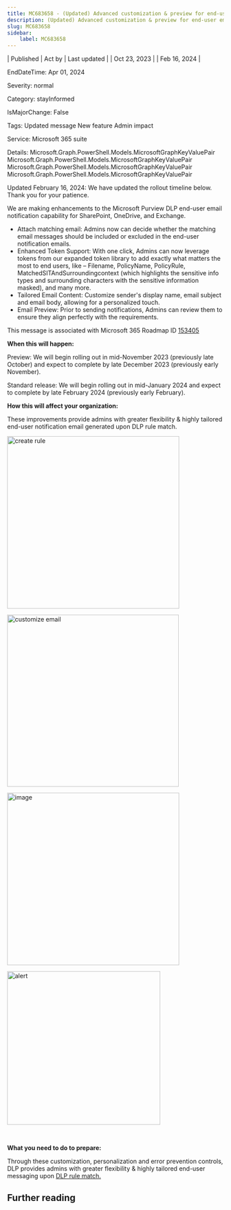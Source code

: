 ```yaml
---
title: MC683658 - (Updated) Advanced customization & preview for end-user email notification in Microsoft Purview DLP
description: (Updated) Advanced customization & preview for end-user email notification in Microsoft Purview DLP
slug: MC683658
sidebar:
    label: MC683658
---
```


| Published | Act by | Last updated |
| Oct 23, 2023 |  | Feb 16, 2024 |

EndDateTime: Apr 01, 2024

Severity: normal

Category: stayInformed

IsMajorChange: False

Tags: Updated message New feature Admin impact

Service: Microsoft 365 suite

Details: Microsoft.Graph.PowerShell.Models.MicrosoftGraphKeyValuePair Microsoft.Graph.PowerShell.Models.MicrosoftGraphKeyValuePair Microsoft.Graph.PowerShell.Models.MicrosoftGraphKeyValuePair Microsoft.Graph.PowerShell.Models.MicrosoftGraphKeyValuePair

<p style="">Updated February 16, 2024: We have updated the rollout timeline below. Thank you for your patience.</p><p style="">We are making enhancements to the Microsoft Purview DLP end-user email notification capability for SharePoint, OneDrive, and Exchange.</p><ul><li>Attach matching email: Admins now can decide whether the matching email messages should be included or excluded in the end-user notification emails.
</li><li>Enhanced Token Support: With one click, Admins can now leverage tokens from our expanded token library to add exactly what matters the most to end users, like – Filename, PolicyName, PolicyRule, MatchedSITAndSurroundingcontext (which highlights the sensitive info types and surrounding characters with the sensitive information masked), and many more.
</li><li>Tailored Email Content: Customize sender's display name, email subject and email body, allowing for a personalized touch.
</li><li>Email Preview: Prior to sending notifications, Admins can review them to ensure they align perfectly with the requirements.</li></ul>
<p>This message is associated with Microsoft 365 Roadmap ID <a href="https://www.microsoft.com/microsoft-365/roadmap?filters=&amp;searchterms=153405" target="_blank">153405</a></p><p><b>When this will happen:</b></p><p>Preview: We will begin rolling out in mid-November 2023 (previously late October) and expect to complete by late December 2023 (previously early November).</p><p>Standard release: We will begin rolling out in mid-January 2024 and expect to complete by late February 2024 (previously early February).</p>
<p><b>How this will affect your organization:</b></p><p>These improvements provide admins with greater flexibility &amp; highly tailored end-user notification email generated upon DLP rule match.<br></p>

<p><img src="https://img-prod-cms-rt-microsoft-com.akamaized.net/cms/api/am/imageFileData/RW1dqP3?ver=be19" style="width: 400px;" alt="create rule"><br></p><p><img src="https://img-prod-cms-rt-microsoft-com.akamaized.net/cms/api/am/imageFileData/RW1dtd8?ver=5b87" style="width: 399px;" alt="customize email"><br></p><p><img src="https://img-prod-cms-rt-microsoft-com.akamaized.net/cms/api/am/imageFileData/RW1dj0d?ver=e7b3" style="width: 400px;" alt="image"><br></p><p><img src="https://img-prod-cms-rt-microsoft-com.akamaized.net/cms/api/am/imageFileData/RW1dqP6?ver=402c" style="width: 356px;" alt="alert"><br></p><p><br></p><p>
<b>What you need to do to prepare:</b></p><p>Through these customization, personalization and error prevention controls, DLP provides admins with greater flexibility &amp; highly tailored end-user messaging upon <a href="https://microsoft.sharepoint.com/:b:/t/TestInformationProtectionGovernancecustomercommunity/Ec5R1XoWFFZAuXpwc_tZewcBSV5Cn55TPyq3bFZqXl_6nw?e=16wdhl" target="_blank">DLP rule match.</a>
</p>

## Further reading
